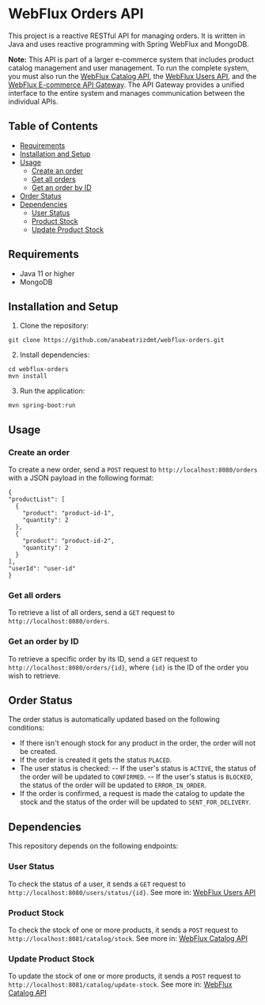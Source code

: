 # WebFlux Orders API

This project is a reactive RESTful API for managing orders. It is written in Java and uses reactive programming with Spring WebFlux and MongoDB.

**Note:** This API is part of a larger e-commerce system that includes product catalog management and user management. To run the complete system, you must also run the [WebFlux Catalog API](https://github.com/anabeatrizdmt/webflux-catalog), the [WebFlux Users API](https://github.com/anabeatrizdmt/webflux-users), and the [WebFlux E-commerce API Gateway](https://github.com/anabeatrizdmt/webflux-ecommerce-api-gateway). The API Gateway provides a unified interface to the entire system and manages communication between the individual APIs.


## Table of Contents

- [Requirements](#requirements)
- [Installation and Setup](#installation-and-setup)
- [Usage](#usage)
  - [Create an order](#create-an-order)
  - [Get all orders](#get-all-orders)
  - [Get an order by ID](#get-an-order-by-id)
- [Order Status](#order-status)
- [Dependencies](#dependencies)
  - [User Status](#user-status)
  - [Product Stock](#product-stock)
  - [Update Product Stock](#update-product-stock)
  
## Requirements

- Java 11 or higher
- MongoDB

## Installation and Setup

1. Clone the repository:

```
git clone https://github.com/anabeatrizdmt/webflux-orders.git
```

2. Install dependencies:

```
cd webflux-orders
mvn install
```

3. Run the application:

```
mvn spring-boot:run
```

## Usage

### Create an order

To create a new order, send a `POST` request to `http://localhost:8080/orders` with a JSON payload in the following format:


```
{
"productList": [
  {
    "product": "product-id-1",
    "quantity": 2
  },
  {
    "product": "product-id-2",
    "quantity": 2
  }
],
"userId": "user-id"
}
```

### Get all orders

To retrieve a list of all orders, send a `GET` request to `http://localhost:8080/orders`.

### Get an order by ID

To retrieve a specific order by its ID, send a `GET` request to `http://localhost:8080/orders/{id}`, where `{id}` is the ID of the order you wish to retrieve.



## Order Status

The order status is automatically updated based on the following conditions:

- If there isn't enough stock for any product in the order, the order will not be created.
- If the order is created it gets the status `PLACED`.
- The user status is checked:
-- If the user's status is `ACTIVE`, the status of the order will be updated to `CONFIRMED`.
-- If the user's status is `BLOCKED`, the status of the order will be updated to `ERROR_IN_ORDER`.
- If the order is confirmed, a request is made the catalog to update the stock and the status of the order will be updated to `SENT_FOR_DELIVERY`.



## Dependencies

This repository depends on the following endpoints:

### User Status

To check the status of a user, it sends a `GET` request to `http://localhost:8080/users/status/{id}`. See more in: [WebFlux Users API](https://github.com/anabeatrizdmt/webflux-users)

### Product Stock

To check the stock of one or more products, it sends a `POST` request to `http://localhost:8081/catalog/stock`. See more in: [WebFlux Catalog API](https://github.com/anabeatrizdmt/webflux-catalog)

### Update Product Stock

To update the stock of one or more products, it sends a `POST` request to `http://localhost:8081/catalog/update-stock`. See more in: [WebFlux Catalog API](https://github.com/anabeatrizdmt/webflux-catalog)

